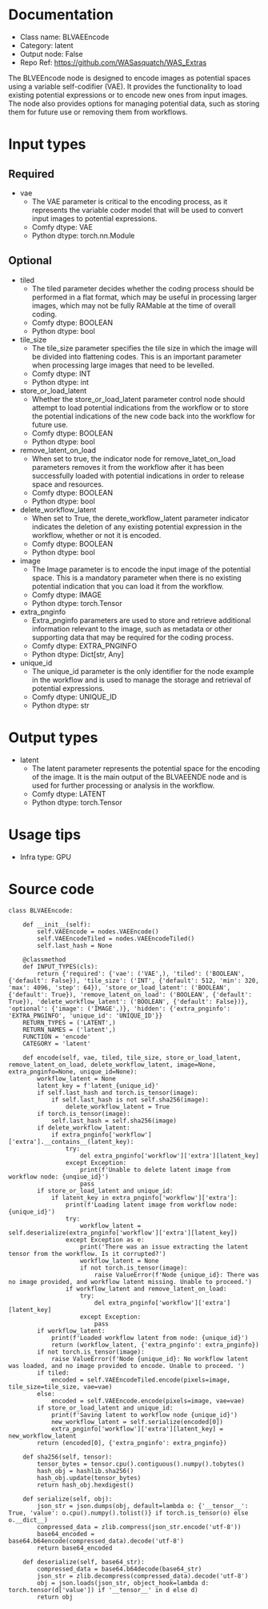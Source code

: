 # Documentation
- Class name: BLVAEEncode
- Category: latent
- Output node: False
- Repo Ref: https://github.com/WASasquatch/WAS_Extras

The BLVEEncode node is designed to encode images as potential spaces using a variable self-codifier (VAE). It provides the functionality to load existing potential expressions or to encode new ones from input images. The node also provides options for managing potential data, such as storing them for future use or removing them from workflows.

# Input types
## Required
- vae
    - The VAE parameter is critical to the encoding process, as it represents the variable coder model that will be used to convert input images to potential expressions.
    - Comfy dtype: VAE
    - Python dtype: torch.nn.Module
## Optional
- tiled
    - The tiled parameter decides whether the coding process should be performed in a flat format, which may be useful in processing larger images, which may not be fully RAMable at the time of overall coding.
    - Comfy dtype: BOOLEAN
    - Python dtype: bool
- tile_size
    - The tile_size parameter specifies the tile size in which the image will be divided into flattening codes. This is an important parameter when processing large images that need to be levelled.
    - Comfy dtype: INT
    - Python dtype: int
- store_or_load_latent
    - Whether the store_or_load_latent parameter control node should attempt to load potential indications from the workflow or to store the potential indications of the new code back into the workflow for future use.
    - Comfy dtype: BOOLEAN
    - Python dtype: bool
- remove_latent_on_load
    - When set to true, the indicator node for remove_latet_on_load parameters removes it from the workflow after it has been successfully loaded with potential indications in order to release space and resources.
    - Comfy dtype: BOOLEAN
    - Python dtype: bool
- delete_workflow_latent
    - When set to True, the derete_workflow_latent parameter indicator indicates the deletion of any existing potential expression in the workflow, whether or not it is encoded.
    - Comfy dtype: BOOLEAN
    - Python dtype: bool
- image
    - The Image parameter is to encode the input image of the potential space. This is a mandatory parameter when there is no existing potential indication that you can load it from the workflow.
    - Comfy dtype: IMAGE
    - Python dtype: torch.Tensor
- extra_pnginfo
    - Extra_pnginfo parameters are used to store and retrieve additional information relevant to the image, such as metadata or other supporting data that may be required for the coding process.
    - Comfy dtype: EXTRA_PNGINFO
    - Python dtype: Dict[str, Any]
- unique_id
    - The unique_id parameter is the only identifier for the node example in the workflow and is used to manage the storage and retrieval of potential expressions.
    - Comfy dtype: UNIQUE_ID
    - Python dtype: str

# Output types
- latent
    - The latent parameter represents the potential space for the encoding of the image. It is the main output of the BLVAEENDE node and is used for further processing or analysis in the workflow.
    - Comfy dtype: LATENT
    - Python dtype: torch.Tensor

# Usage tips
- Infra type: GPU

# Source code
```
class BLVAEEncode:

    def __init__(self):
        self.VAEEncode = nodes.VAEEncode()
        self.VAEEncodeTiled = nodes.VAEEncodeTiled()
        self.last_hash = None

    @classmethod
    def INPUT_TYPES(cls):
        return {'required': {'vae': ('VAE',), 'tiled': ('BOOLEAN', {'default': False}), 'tile_size': ('INT', {'default': 512, 'min': 320, 'max': 4096, 'step': 64}), 'store_or_load_latent': ('BOOLEAN', {'default': True}), 'remove_latent_on_load': ('BOOLEAN', {'default': True}), 'delete_workflow_latent': ('BOOLEAN', {'default': False})}, 'optional': {'image': ('IMAGE',)}, 'hidden': {'extra_pnginfo': 'EXTRA_PNGINFO', 'unique_id': 'UNIQUE_ID'}}
    RETURN_TYPES = ('LATENT',)
    RETURN_NAMES = ('latent',)
    FUNCTION = 'encode'
    CATEGORY = 'latent'

    def encode(self, vae, tiled, tile_size, store_or_load_latent, remove_latent_on_load, delete_workflow_latent, image=None, extra_pnginfo=None, unique_id=None):
        workflow_latent = None
        latent_key = f'latent_{unique_id}'
        if self.last_hash and torch.is_tensor(image):
            if self.last_hash is not self.sha256(image):
                delete_workflow_latent = True
        if torch.is_tensor(image):
            self.last_hash = self.sha256(image)
        if delete_workflow_latent:
            if extra_pnginfo['workflow']['extra'].__contains__(latent_key):
                try:
                    del extra_pnginfo['workflow']['extra'][latent_key]
                except Exception:
                    print(f'Unable to delete latent image from workflow node: {unqiue_id}')
                    pass
        if store_or_load_latent and unique_id:
            if latent_key in extra_pnginfo['workflow']['extra']:
                print(f'Loading latent image from workflow node: {unique_id}')
                try:
                    workflow_latent = self.deserialize(extra_pnginfo['workflow']['extra'][latent_key])
                except Exception as e:
                    print('There was an issue extracting the latent tensor from the workflow. Is it corrupted?')
                    workflow_latent = None
                    if not torch.is_tensor(image):
                        raise ValueError(f'Node {unique_id}: There was no image provided, and workflow latent missing. Unable to proceed.')
                if workflow_latent and remove_latent_on_load:
                    try:
                        del extra_pnginfo['workflow']['extra'][latent_key]
                    except Exception:
                        pass
        if workflow_latent:
            print(f'Loaded workflow latent from node: {unique_id}')
            return (workflow_latent, {'extra_pnginfo': extra_pnginfo})
        if not torch.is_tensor(image):
            raise ValueError(f'Node {unique_id}: No workflow latent was loaded, and no image provided to encode. Unable to proceed. ')
        if tiled:
            encoded = self.VAEEncodeTiled.encode(pixels=image, tile_size=tile_size, vae=vae)
        else:
            encoded = self.VAEEncode.encode(pixels=image, vae=vae)
        if store_or_load_latent and unique_id:
            print(f'Saving latent to workflow node {unique_id}')
            new_workflow_latent = self.serialize(encoded[0])
            extra_pnginfo['workflow']['extra'][latent_key] = new_workflow_latent
        return (encoded[0], {'extra_pnginfo': extra_pnginfo})

    def sha256(self, tensor):
        tensor_bytes = tensor.cpu().contiguous().numpy().tobytes()
        hash_obj = hashlib.sha256()
        hash_obj.update(tensor_bytes)
        return hash_obj.hexdigest()

    def serialize(self, obj):
        json_str = json.dumps(obj, default=lambda o: {'__tensor__': True, 'value': o.cpu().numpy().tolist()} if torch.is_tensor(o) else o.__dict__)
        compressed_data = zlib.compress(json_str.encode('utf-8'))
        base64_encoded = base64.b64encode(compressed_data).decode('utf-8')
        return base64_encoded

    def deserialize(self, base64_str):
        compressed_data = base64.b64decode(base64_str)
        json_str = zlib.decompress(compressed_data).decode('utf-8')
        obj = json.loads(json_str, object_hook=lambda d: torch.tensor(d['value']) if '__tensor__' in d else d)
        return obj
```